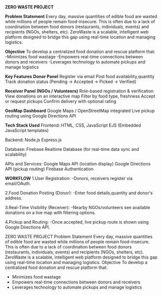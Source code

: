 **ZERO WASTE PROJECT**

**Problem Statement**
Every day, massive quantities of edible food are wasted while millions of people remain food-insecure.
This is often due to a lack of coordination between food donors (restaurants, individuals, events) and recipients (NGOs, shelters, etc). 
ZeroWaste is a scalable, intelligent web platform designed to bridge this gap using real-time location and managing logistics.

**Objective**
To develop a centralized food donation and rescue platform that:
-Minimizes food wastage
-Empowers real-time connections between donors and receivers
-Leverages technology to automate pickups and manage logistics

**Key Features**
**Donor Panel**
Register via email
Post food availability,quantity
Track donation status (Pending → Accepted → Picked → Verified)

**Receiver Panel (NGOs / Volunteers)**
Role-based registration & verification
View donations on an interactive map
Filter by food type, freshness
Accept or request pickups
Confirm delivery with optional rating

**GeoMap Dashboard**
Google Maps / OpenStreetMap integrated
Live pickup routing using Google Directions API

**Tech Stack Used**
Frontend:
HTML, CSS, JavaScript
EJS (Embedded JavaScript templates)

Backend:
Node.js
Express.js

Database:
Firebase Realtime Database (for real-time data sync and scalability)

APIs and Services:
Google Maps API (location display)
Google Directions API (pickup routing)
Firebase Authentication

**WORKFLOW**
1.User Registration:
 -Donors, receivers register via email/OAuth.
 
2.Food Donation Posting (Donor):
 -Enter food details,quantity and donor's address.
 
3.Real-Time Visibility (Receiver):
 -Nearby NGOs/volunteers see available donations on a live map with filtering options.
 
4.Pickup and Routing:
 -Once accepted, live pickup route is shown using Google Directions API.



 ZERO WASTE PROJECT
Problem Statement
Every day, massive quantities of edible food are wasted while millions of people remain food-insecure. This is often due to a lack of coordination between food donors (restaurants, individuals, events) and recipients (NGOs, shelters, etc). ZeroWaste is a scalable, intelligent web platform designed to bridge this gap using real-time location and managing logistics.
Objective
To develop a centralized food donation and rescue platform that:
- Minimizes food wastage
- Empowers real-time connections between donors and receivers
- Leverages technology to automate pickups and manage logistics


